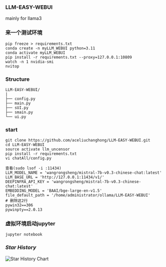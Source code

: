 ### LLM-EASY-WEBUI

mainly for llama3

### 来一个测试环境

```shell
pip freeze > requirements.txt
conda create -n myLLM_WEBUI python=3.11
conda activate myLLM_WEBUI
pip install -r requirements.txt --proxy=127.0.0.1:10809
watch -n 1 nvidia-smi
nvitop
```

### Structure

```text
LLM-EASY-WEBUI/
|
├── config.py
├── main.py
├── sUI.py
├── smain.py
└── ui.py
```
### start

```shell
git clone https://github.com/aceliuchanghong/LLM-EASY-WEBUI.git
cd LLM-EASY-WEBUI
source activate llm_uncensor
pip install -r requirements.txt
vi chatAll/config.py

查看(sudo lsof -i :11434)
LLM_MODEL_NAME = 'wangrongsheng/mistral-7b-v0.3-chinese-chat:latest'
LLM_BASE_URL = 'http://127.0.0.1:11434/v1/'
DEEPINFRA_API_KEY = 'wangrongsheng/mistral-7b-v0.3-chinese-chat:latest'
EMBEDDING_MODEL = 'BAAI/bge-large-en-v1.5'
file_default_path = '/home/administrator/ollama/LLM-EASY-WEBUI'
# 删除这2行
pywin32==306
pywinpty==2.0.13
```

### 虚拟环境启动jupyter

```shell
jupyter notebook 
```

### *Star History*

![Star History Chart](https://api.star-history.com/svg?repos=aceliuchanghong/LLM-EASY-WEBUI&type=Date)
